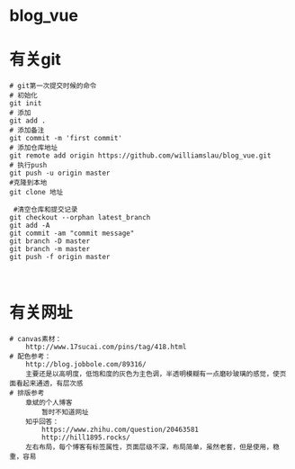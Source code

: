 # blog_vue
# 有关git
	# git第一次提交时候的命令
	# 初始化
	git init
	# 添加
	git add .
	# 添加备注
	git commit -m 'first commit'
	# 添加仓库地址
	git remote add origin https://github.com/williamslau/blog_vue.git
	# 执行push
	git push -u origin master
	#克隆到本地
	git clone 地址
  ```
  #清空仓库和提交记录
  git checkout --orphan latest_branch
  git add -A
  git commit -am "commit message"
  git branch -D master
  git branch -m master
  git push -f origin master
  ```
  
# 有关网址
	# canvas素材：
		http://www.17sucai.com/pins/tag/418.html
	# 配色参考：
		http://blog.jobbole.com/89316/
		主要还是以高明度，低饱和度的灰色为主色调，半透明模糊有一点磨砂玻璃的感觉，使页面看起来通透，有层次感
	# 排版参考
		章斌的个人博客
        	暂时不知道网址
		知乎回答：
			https://www.zhihu.com/question/20463581
			http://hill1895.rocks/
		左右布局，每个博客有标签属性，页面层级不深，布局简单，虽然老套，但是使用，稳重，容易

